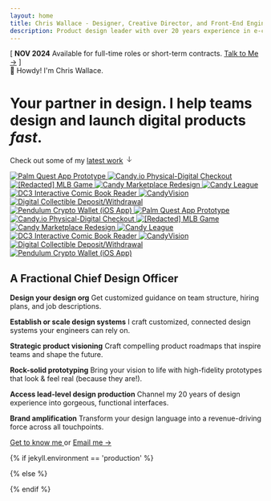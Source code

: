 ```yaml
---
layout: home
title: Chris Wallace - Designer, Creative Director, and Front-End Engineer
description: Product design leader with over 20 years experience in e-commerce, digital publishing, interactive media, and web3. Currently searching for my next long-term role.
---
```


<div class="content-container">
  <div class="announcement fade-in-element">
    <span class="announcement__bracket">[</span> 
    <span class="announcement__content">
      <strong class="announcement__date">NOV 2024</strong> 
      <span class="announcement__text">Available for full-time roles or short-term contracts.</span>
      <a class="announcement__link" href="/contact">Talk to Me &rarr;</a>
    </span> 
    <span class="announcement__bracket">]</span>
  </div>
  
  <div class="greeting fade-in-element"><span class="greeting__wave">👋</span> Howdy! I'm Chris Wallace.</div>
  <h1 class="home-title fade-in-element">
    <span class="typewriter" id="typewriter">Your partner in design. I help teams design and launch digital products <em>fast</em>.</span>
  </h1>
  
  <p class="portfolio-intro fade-in-element">Check out some of my <a href="/portfolio" class="portfolio-intro__link">latest work</a> <svg class="portfolio-intro__icon" width="16" height="16" viewBox="0 0 16 16" fill="none" xmlns="http://www.w3.org/2000/svg"><path d="M8 3v10M4 9l4 4 4-4" stroke="currentColor" stroke-width="1" stroke-linecap="round" stroke-linejoin="round"/></svg></p>
</div>

<div class="content-container-xo">
  <div class="infinite-scroll-container fade-in-element my-8 relative overflow-hidden group">
    <div class="scroller flex animate-scroll group-hover:pause-animation">
      <!-- First set -->
      <a href="/portfolio/palm-quest/" class="min-w-[340px]">
        <img src="https://ik.imagekit.io/UltraDAO/chriswallace.net/palm-quest-thumbnail.png?tr=w-600,f-auto" alt="Palm Quest App Prototype" class="hover:opacity-75 transition-opacity">
      </a>
      <a href="/portfolio/candy-physical-digital-feature/" class="min-w-[340px]">
        <img src="https://ik.imagekit.io/UltraDAO/chriswallace.net/physical-digital.png?tr=w-600,f-auto" alt="Candy.io Physical-Digital Checkout" class="hover:opacity-75 transition-opacity">
      </a>
      <a href="/portfolio/redacted-mlb-game/" class="min-w-[340px]">
        <img src="https://ik.imagekit.io/UltraDAO/chriswallace.net/redacted-mlb-game-thumbnail.png?tr=w-600,f-auto" alt="[Redacted] MLB Game" class="hover:opacity-75 transition-opacity">
      </a>
      <a href="/portfolio/candy-marketplace-redesign/" class="min-w-[340px]">
        <img src="https://ik.imagekit.io/UltraDAO/chriswallace.net/candy-redesign-thumbnail.png?tr=w-600,f-auto" alt="Candy Marketplace Redesign" class="hover:opacity-75 transition-opacity">
      </a>
      <a href="/portfolio/candy-league/" class="min-w-[340px]">
        <img src="https://ik.imagekit.io/UltraDAO/chriswallace.net/candy-league-thumbnail.png?tr=w-600,f-auto" alt="Candy League" class="hover:opacity-75 transition-opacity">
      </a>
      <a href="/portfolio/dc3-interactive-reader/" class="min-w-[340px]">
        <img src="https://ik.imagekit.io/UltraDAO/chriswallace.net/dc3-reader-1.png?tr=w-600,f-auto" alt="DC3 Interactive Comic Book Reader" class="hover:opacity-75 transition-opacity">
      </a>
      <a href="/portfolio/candyvision/" class="min-w-[340px]">
        <img src="https://ik.imagekit.io/UltraDAO/chriswallace.net/candyvision-thumbnail.png?tr=w-600,f-auto" alt="CandyVision" class="hover:opacity-75 transition-opacity">
      </a>
      <a href="/portfolio/candy-digital-collectible-deposit-withdrawal/" class="min-w-[340px]">
        <img src="https://ik.imagekit.io/UltraDAO/chriswallace.net/web3-withdrawal-thumbnail.png?tr=w-600,f-auto" alt="Digital Collectible Deposit/Withdrawal" class="hover:opacity-75 transition-opacity">
      </a>
      <a href="/portfolio/pendulum-crypto-wallet/" class="min-w-[340px]">
        <img src="https://ik.imagekit.io/UltraDAO/chriswallace.net/pendulum-thumbnail.png?tr=w-600,f-auto" alt="Pendulum Crypto Wallet (iOS App)" class="hover:opacity-75 transition-opacity">
      </a>
      <!-- Duplicate set for seamless scrolling -->
      <a href="/portfolio/palm-quest/" class="min-w-[340px]">
        <img src="https://ik.imagekit.io/UltraDAO/chriswallace.net/palm-quest-thumbnail.png?tr=w-600,f-auto" alt="Palm Quest App Prototype" class="hover:opacity-75 transition-opacity">
      </a>
      <a href="/portfolio/candy-physical-digital-feature/" class="min-w-[340px]">
        <img src="https://ik.imagekit.io/UltraDAO/chriswallace.net/physical-digital.png?tr=w-600,f-auto" alt="Candy.io Physical-Digital Checkout" class="hover:opacity-75 transition-opacity">
      </a>
      <a href="/portfolio/redacted-mlb-game/" class="min-w-[340px]">
        <img src="https://ik.imagekit.io/UltraDAO/chriswallace.net/redacted-mlb-game-thumbnail.png?tr=w-600,f-auto" alt="[Redacted] MLB Game" class="hover:opacity-75 transition-opacity">
      </a>
      <a href="/portfolio/candy-marketplace-redesign/" class="min-w-[340px]">
        <img src="https://ik.imagekit.io/UltraDAO/chriswallace.net/candy-redesign-thumbnail.png?tr=w-600,f-auto" alt="Candy Marketplace Redesign" class="hover:opacity-75 transition-opacity">
      </a>
      <a href="/portfolio/candy-league/" class="min-w-[340px]">
        <img src="https://ik.imagekit.io/UltraDAO/chriswallace.net/candy-league-thumbnail.png?tr=w-600,f-auto" alt="Candy League" class="hover:opacity-75 transition-opacity">
      </a>
      <a href="/portfolio/dc3-interactive-reader/" class="min-w-[340px]">
        <img src="https://ik.imagekit.io/UltraDAO/chriswallace.net/dc3-reader-1.png?tr=w-600,f-auto" alt="DC3 Interactive Comic Book Reader" class="hover:opacity-75 transition-opacity">
      </a>
      <a href="/portfolio/candyvision/" class="min-w-[340px]">
        <img src="https://ik.imagekit.io/UltraDAO/chriswallace.net/candyvision-thumbnail.png?tr=w-600,f-auto" alt="CandyVision" class="hover:opacity-75 transition-opacity">
      </a>
      <a href="/portfolio/candy-digital-collectible-deposit-withdrawal/" class="min-w-[340px]">
        <img src="https://ik.imagekit.io/UltraDAO/chriswallace.net/web3-withdrawal-thumbnail.png?tr=w-600,f-auto" alt="Digital Collectible Deposit/Withdrawal" class="hover:opacity-75 transition-opacity">
      </a>
      <a href="/portfolio/pendulum-crypto-wallet/" class="min-w-[340px]">
        <img src="https://ik.imagekit.io/UltraDAO/chriswallace.net/pendulum-thumbnail.png?tr=w-600,f-auto" alt="Pendulum Crypto Wallet (iOS App)" class="hover:opacity-75 transition-opacity">
      </a>
    </div>
  </div>
</div>
<div class="content-container">
    <div class="mb-16 max-w-4xl">
        <div class="space-y-12 fade-in-element">
            <h2 class="uppercase fade-in-element">A Fractional Chief Design Officer</h2>
            <div class="md:grid md:grid-cols-2 gap-8 lg:gap-12 mb-8 lg:mb-12 space-y-12 md:space-y-0">
                <p class="text-lg fade-in-element mb-0"><strong class="dark:text-white">Design your design org</strong> Get customized guidance on team structure, hiring plans, and job descriptions.</p>
                <p class="text-lg fade-in-element mb-0"><strong class="dark:text-white">Establish or scale design systems</strong> I craft customized, connected design systems your engineers can rely on.</p>
                <p class="text-lg fade-in-element mb-0"><strong class="dark:text-white">Strategic product visioning</strong> Craft compelling product roadmaps that inspire teams and shape the future.</p>
                <p class="text-lg fade-in-element mb-0"><strong class="dark:text-white">Rock-solid prototyping</strong> Bring your vision to life with high-fidelity prototypes that look & feel real (because they are!).</p>
                <p class="text-lg fade-in-element mb-0"><strong class="dark:text-white">Access lead-level design production</strong> Channel my 20 years of design experience into gorgeous, functional interfaces.</p>
                <p class="text-lg fade-in-element mb-0"><strong class="dark:text-white">Brand amplification</strong> Transform your design language into a revenue-driving force across all touchpoints.</p>
            </div>
            <p class="fade-in-element">
                <a href="/bio" class="mr-3 inline-block">
                    Get to know me
                </a>
                or
                <a href="/bio" class="ml-3 inline-block">
                    Email me &rarr;
                </a>
            </p>
        </div>
    </div>
</div>
{% if jekyll.environment == 'production' %}

<script src="/assets/js/typewriterHome.min.js?v={{ site.version }}"></script>

{% else %}

<script src="/assets/js/typewriterHome.js?v={{ site.version }}"></script>

{% endif %}
